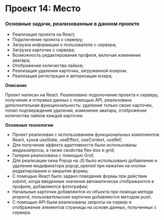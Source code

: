 # Проект 14: Место

### Основные задачи, реализованные в данном проекте
* Реализация проекта на React;
* Подключение проекта к серверу;
* Загрузка информации о пользователе с сервера;
* Загрузка карточек с сервера;
* Возможность редактирования профиля, включая изменение аватара;
* Отображение количества лайков;
* Реализация удаления карточки, загруженной юзером.
* Реализация регистрации и авторизации юзера;


**Описание**

Проект написан на React. Реализовано подключение проекта к серверу, получение и отправка данных с помощью API, реализована дополнительная функциональность: удаление только своих карточек, попап подтверждения удаления, изменение аватара, отоброжение количества лайков каждой карточки 

**Основные технологии**

* Проект реализован с использованием функциональных компонентов React, хуков useState, useEffect, useContext, useRef;
* Для получения эффекта адаптивности были использованы медиазапросы, а также свойства flex-box и grid;
* Галерея реализована с помощью Grid;
* Для реализации окна Popup на JS было использовано добавление и удаление модификатора popup_opened при нажатии на кнопки редактирования и закрытия формы;
* С помощью React было задано поведение формы при действии submit, когда введенные значения автоматически отображаются в профиле, добавляются фотографии;
* Начальные карточки добавляются из объекта при помощи метода prepend, пользовательские карточки добавляются методом push.
* С помощью API были реализованы запросы на сервер и отображение элементов страницы на основе данных, полученных с сервера. 
